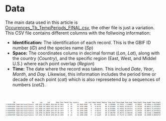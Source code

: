 # Data

The main data used in this article is [Occurences_Tb_TempPeriods_FINAL.csv](https://github.com/oleon12/Tbrasiliensis_USrange/edit/main/Data/Occurences_Tb_TempPeriods_FINAL.csv), the other file is just a variation. This CSV file contains different columns with the follwoing information:

- **Identification:** The identification of each record. This is the GBIF ID number (*ID*) and the species name (*Sp*)
- **Space:** The coordinates colums in decimal format (*Lon*, *Lat*), along with the country (*Country*), and the specific region (East, West, and Middel U.S.) where each point overlap (*Region*)
- **Time:** The date where the record was taken. This inclued *Date*, *Year*, *Month*, and *Day*. Likewise, this information includes the period time or decade of each point (*cat*) which is also represetend by a sequences of numbers (*cat2*). 

</br>

<p align="center">
  <img src="Table_Head.png" alt="Data head" width="1500">
</p>
